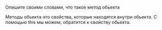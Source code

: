 Опишите своими словами, что такое метод обьекта


Методы обьекта это свойства, которые находятся внутри обьекта. 
С помощью this мы можем, обратится к свойству обьекта.
